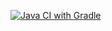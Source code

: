 [![Java CI with Gradle](https://github.com/Nuuchcha/Web/actions/workflows/gradle.yml/badge.svg)](https://github.com/Nuuchcha/Web/actions/workflows/gradle.yml)
